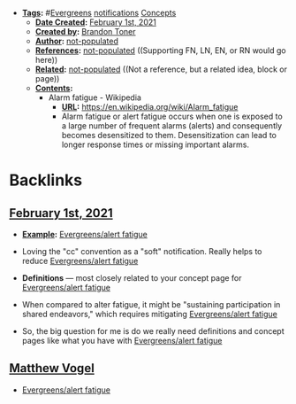- **[Tags](<../Tags.md>):** #[Evergreens](<../Evergreens.md>) [notifications](<../notifications.md>) [Concepts](<../Concepts.md>)
    - **[Date Created](<../Date Created.md>):** [February 1st, 2021](<../February 1st, 2021.md>)
    - **[Created by](<../Created by.md>):** [Brandon Toner](<../Brandon Toner.md>)
    - **[Author](<../Author.md>):** [not-populated](<../not-populated.md>)
    - **[References](<../References.md>):** [not-populated](<../not-populated.md>) ((Supporting FN, LN, EN, or RN would go here))
    - **[Related](<../Related.md>):** [not-populated](<../not-populated.md>) ((Not a reference, but a related idea, block or page))
    - **[Contents](<../Contents.md>):** 
        - Alarm fatigue - Wikipedia
            - **[URL](<../URL.md>):** https://en.wikipedia.org/wiki/Alarm_fatigue
            - Alarm fatigue or alert fatigue occurs when one is exposed to a large number of frequent alarms (alerts) and consequently becomes desensitized to them. Desensitization can lead to longer response times or missing important alarms. 

# Backlinks
## [February 1st, 2021](<February 1st, 2021.md>)
- **[Example](<../Example.md>):** [Evergreens/alert fatigue](<../Evergreens/alert fatigue.md>)

- Loving the "cc" convention as a "soft" notification. Really helps to reduce [Evergreens/alert fatigue](<../Evergreens/alert fatigue.md>)

- **Definitions** — most closely related to your concept page for [Evergreens/alert fatigue](<../Evergreens/alert fatigue.md>)

- When compared to alter fatigue, it might be "sustaining participation in shared endeavors," which requires mitigating [Evergreens/alert fatigue](<../Evergreens/alert fatigue.md>)

- So, the big question for me is do we really need definitions and concept pages like what you have with [Evergreens/alert fatigue](<../Evergreens/alert fatigue.md>)

## [Matthew Vogel](<Matthew Vogel.md>)
- [Evergreens/alert fatigue](<../Evergreens/alert fatigue.md>)

